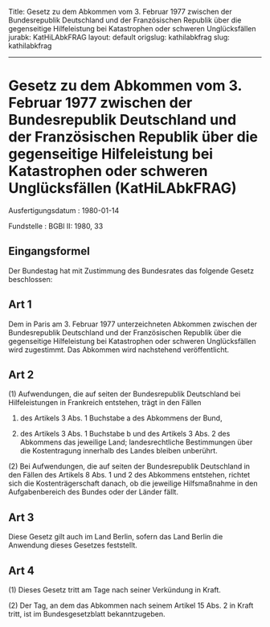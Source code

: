 Title: Gesetz zu dem Abkommen vom 3. Februar 1977 zwischen der Bundesrepublik Deutschland
  und der Französischen Republik über die gegenseitige Hilfeleistung bei Katastrophen
  oder schweren Unglücksfällen
jurabk: KatHiLAbkFRAG
layout: default
origslug: kathilabkfrag
slug: kathilabkfrag

---

# Gesetz zu dem Abkommen vom 3. Februar 1977 zwischen der Bundesrepublik Deutschland und der Französischen Republik über die gegenseitige Hilfeleistung bei Katastrophen oder schweren Unglücksfällen (KatHiLAbkFRAG)

Ausfertigungsdatum
:   1980-01-14

Fundstelle
:   BGBl II: 1980, 33



## Eingangsformel

Der Bundestag hat mit Zustimmung des Bundesrates das folgende Gesetz
beschlossen:


## Art 1

Dem in Paris am 3. Februar 1977 unterzeichneten Abkommen zwischen der
Bundesrepublik Deutschland und der Französischen Republik über die
gegenseitige Hilfeleistung bei Katastrophen oder schweren
Unglücksfällen wird zugestimmt. Das Abkommen wird nachstehend
veröffentlicht.


## Art 2

(1) Aufwendungen, die auf seiten der Bundesrepublik Deutschland bei
Hilfeleistungen in Frankreich entstehen, trägt in den Fällen

1.  des Artikels 3 Abs. 1 Buchstabe a des Abkommens der Bund,


2.  des Artikels 3 Abs. 1 Buchstabe b und des Artikels 3 Abs. 2 des
    Abkommens das jeweilige Land; landesrechtliche Bestimmungen über die
    Kostentragung innerhalb des Landes bleiben unberührt.




(2) Bei Aufwendungen, die auf seiten der Bundesrepublik Deutschland in
den Fällen des Artikels 8 Abs. 1 und 2 des Abkommens entstehen,
richtet sich die Kostenträgerschaft danach, ob die jeweilige
Hilfsmaßnahme in den Aufgabenbereich des Bundes oder der Länder fällt.


## Art 3

Diese Gesetz gilt auch im Land Berlin, sofern das Land Berlin die
Anwendung dieses Gesetzes feststellt.


## Art 4

(1) Dieses Gesetz tritt am Tage nach seiner Verkündung in Kraft.

(2) Der Tag, an dem das Abkommen nach seinem Artikel 15 Abs. 2 in
Kraft tritt, ist im Bundesgesetzblatt bekanntzugeben.

